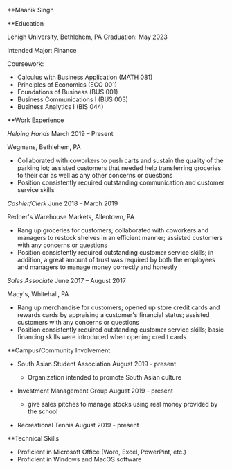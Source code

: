 **Maanik Singh


**Education

Lehigh University, Bethlehem, PA                                                        Graduation: May 2023

Intended Major: Finance

Coursework:

- Calculus with Business Application (MATH 081)
- Principles of Economics (ECO 001)
- Foundations of Business (BUS 001)
- Business Communications I (BUS 003)
- Business Analytics I (BIS 044)


**Work Experience

*Helping Hands*                                                                         March 2019 – Present

Wegmans, Bethlehem, PA

- Collaborated with coworkers to push carts and sustain the quality of the parking lot; assisted customers that needed help transferring groceries to their car as well as any other concerns or questions
- Position consistently required outstanding communication and customer service skills

*Cashier/Clerk*                                                                         June 2018 – March 2019

Redner's Warehouse Markets, Allentown, PA

- Rang up groceries for customers; collaborated with coworkers and managers to restock shelves in an efficient manner; assisted customers with any concerns or questions
- Position consistently required outstanding customer service skills; in addition, a great amount of trust was required by both the employees and managers to manage money correctly and honestly

*Sales Associate*                                                                        June 2017 – August 2017

Macy's, Whitehall, PA

- Rang up merchandise for customers; opened up store credit cards and rewards cards by appraising a customer's financial status; assisted customers with any concerns or questions
- Position consistently required outstanding customer service skills; basic financing skills were introduced when opening credit cards



**Campus/Community Involvement

- South Asian Student Association                                            August 2019 - present
  - Organization intended to promote South Asian culture
  
- Investment Management Group                                                August 2019 - present
  - give sales pitches to manage stocks using real money provided by the school

- Recreational Tennis                                                        August 2019 - present

**Technical Skills

- Proficient in Microsoft Office (Word, Excel, PowerPint, etc.)
- Proficient in Windows and MacOS software
